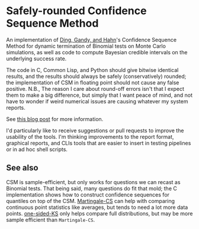Safely-rounded Confidence Sequence Method
=========================================

An implementation of [Ding, Gandy, and Hahn](https://arxiv.org/abs/1611.01675)'s
Confidence Sequence Method for dynamic termination of Binomial tests on
Monte Carlo simulations, as well as code to compute Bayesian credible
intervals on the underlying success rate.

The code in C, Common Lisp, and Python should give bitwise identical
results, and the results should always be safely (conservatively)
rounded; the implementation of CSM in floating point should not cause
any false positive. N.B., The reason I care about round-off errors
isn't that I expect them to make a big difference, but simply that I
want peace of mind, and not have to wonder if weird numerical issues
are causing whatever my system reports.

See [this blog post](https://www.pvk.ca/Blog/2018/07/06/testing-slo-type-properties-with-the-confidence-sequence-method/) for more information.

I'd particularly like to receive suggestions or pull requests to
improve the usability of the tools. I'm thinking improvements to the
report format, graphical reports, and CLIs tools that are easier to
insert in testing pipelines or in ad hoc shell scripts.

See also
--------

CSM is sample-efficient, but only works for questions we can recast as
Binomial tests.  That being said, many questions do fit that mold; the
C implementation shows how to construct confidence sequences for
quantiles on top of the CSM.
[Martingale-CS](https://github.com/pkhuong/martingale-cs) can help
with comparing continuous point statistics like averages, but tends to
need a lot more data points.
[one-sided-KS](https://github.com/pkhuong/one-sided-ks) only helps
compare full distributions, but may be more sample efficient than
`Martingale-CS`.
